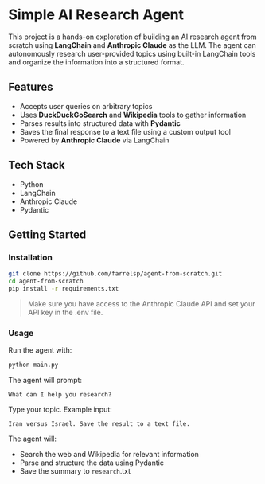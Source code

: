 # Simple AI Research Agent

This project is a hands-on exploration of building an AI research agent from scratch using **LangChain** and **Anthropic Claude** as the LLM. The agent can autonomously research user-provided topics using built-in LangChain tools and organize the information into a structured format.

## Features

- Accepts user queries on arbitrary topics
- Uses **DuckDuckGoSearch** and **Wikipedia** tools to gather information
- Parses results into structured data with **Pydantic**
- Saves the final response to a text file using a custom output tool
- Powered by **Anthropic Claude** via LangChain

## Tech Stack

- Python
- LangChain
- Anthropic Claude
- Pydantic

## Getting Started

### Installation

```bash
git clone https://github.com/farrelsp/agent-from-scratch.git
cd agent-from-scratch
pip install -r requirements.txt
```

> Make sure you have access to the Anthropic Claude API and set your API key in the .env file.

### Usage

Run the agent with:

```bash
python main.py
```

The agent will prompt:

```
What can I help you research?
```

Type your topic.
Example input:

```
Iran versus Israel. Save the result to a text file.
```

The agent will:

- Search the web and Wikipedia for relevant information
- Parse and structure the data using Pydantic
- Save the summary to `research`.txt
